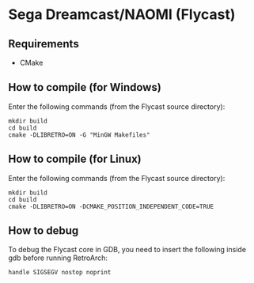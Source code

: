 # Sega Dreamcast/NAOMI (Flycast)

## Requirements

- CMake

## How to compile (for Windows)

Enter the following commands (from the Flycast source directory):

```
mkdir build
cd build
cmake -DLIBRETRO=ON -G "MinGW Makefiles"
```

## How to compile (for Linux)

Enter the following commands (from the Flycast source directory):

```
mkdir build
cd build
cmake -DLIBRETRO=ON -DCMAKE_POSITION_INDEPENDENT_CODE=TRUE
```

## How to debug
To debug the Flycast core in GDB, you need to insert the following inside gdb before running RetroArch:

```
handle SIGSEGV nostop noprint
```

